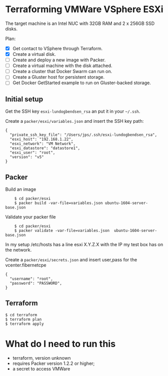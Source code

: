 # Terraforming VMWare VSphere ESXi

The target machine is an Intel NUC with 32GB RAM and 2 x 256GB SSD disks.

Plan:

* [x] Get contact to VSphere through Terraform.
* [x] Create a virtual disk.
* [ ] Create and deploy a new image with Packer.
* [ ] Create a virtual machine with the disk attached.
* [ ] Create a cluster that Docker Swarm can run on.
* [ ] Create a Gluster host for persistent storage.
* [ ] Get Docker GetStarted example to run on Gluster-backed storage.

## Initial setup

Get the SSH key `esxi-lundogbendsen_rsa` an put it in your `~/.ssh`.

Create a `packer/esxi/variables.json` and insert the SSH key path:

    {
      "private_ssh_key_file": "/Users/jps/.ssh/esxi-lundogbendsen_rsa",
      "esxi_host": "192.168.1.22",
      "esxi_network": "VM Network",
      "esxi_datastore": "datastore1",
      "esxi_user": "root",
      "version": "v5"
    }

## Packer

Build an image
```
    $ cd packer/esxi
    $ packer build -var-file=variables.json ubuntu-1604-server-base.json
```

Validate your packer file
```
    $ cd packer/esxi
    $ packer validate -var-file=variables.json  ubuntu-1604-server-base.json
```

In my setup /etc/hosts has a line esxi X.Y.Z.X with the IP my test box has on the network.

Create a `packer/esxi/secrets.json` and insert user,pass for the vcenter.fibernetcpe
```
{
  "username": "root",
  "password": "PASSWORD",
}
```

## Terraform

    $ cd terraform
    $ terraform plan
    $ terraform apply

# What do I need to run this

* terraform, version unknown
* requires Packer version 1.2.2 or higher;
* a secret to access VMWare

